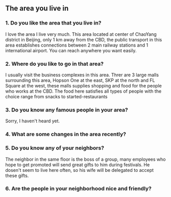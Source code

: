 ## The area you live in

### 1. Do you like the area that you live in?

I love the area I live very much. This area located at center of ChaoYang district in Beijing, only 1 km away from the CBD, the public transport in this area establishes connections between 2 main railway stations and 1 international airport. You can reach anywhere you want easily.

### 2. Where do you like to go in that area?

I usually visit the business complexes in this area. Threr are 3 large malls surrounding this area, Hopson One at the east,  SKP at the north and FL Square at the west, these malls supplies shopping and food for the people who works at the CBD. The food here satisfies all types of people with the choice range from snacks to started-restaurants

### 3. Do you know any famous people in your area?

Sorry, I haven't heard yet.

### 4. What are some changes in the area recently?

### 5. Do you know any of your neighbors?

The neighbor in the same floor is the boss of a group, many employees who hope to get promoted will send great gifts to him during festivals. He dosen't seem to live here often, so his wife will be delegated to accept these gifts.

### 6. Are the people in your neighborhood nice and friendly?